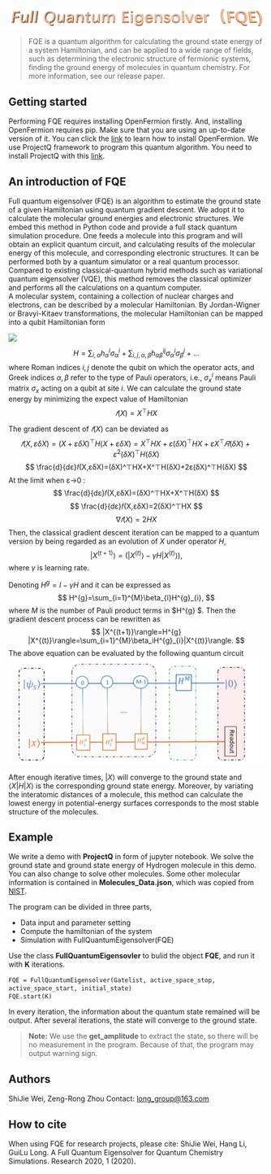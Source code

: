 

![logo](https://github.com/Long-group/FullQuantumEigensolver/blob/master/logo.PNG)
> FQE is a quantum algorithm for calculating the ground state energy of a system Hamiltonian, and can be applied to a wide range of fields, such as determining the electronic structure of  fermionic systems, finding the ground energy of  molecules  in quantum chemistry.  For more information, see our release paper.

## Getting started
Performing FQE requires installing OpenFermion firstly. And, installing OpenFermion requires pip. Make sure that you are using an up-to-date version of it. You can click the [link](https://github.com/quantumlib/OpenFermion) to learn how to install OpenFermion. We use ProjectQ framework to program this quantum algorithm. You need to install ProjectQ with this [link](http://projectq.ch/code-and-docs/).

## An introduction of FQE
Full quantum eigensolver (FQE) is an algorithm  to  estimate the ground state of a given Hamiltonian using  quantum gradient descent. We adopt it to calculate the molecular ground energies and electronic structures. We embed this method in Python code and provide a full stack quantum simulation procedure. One feeds a molecule into this program and will obtain an  explicit quantum circuit, and calculating results of the molecular energy of this molecule, and corresponding electronic structures. It can be performed both by  a quantum simulator or a real quantum processor. Compared to existing classical-quantum hybrid methods such as variational quantum eigensolver (VQE), this method removes the classical optimizer and performs all the calculations on a quantum computer.  
A molecular system, containing a collection of nuclear charges  and  electrons, can be described by a  molecular Hamiltonian. By Jordan-Wigner or Bravyi-Kitaev transformations, the molecular Hamiltonian can be mapped into a qubit Hamiltonian form

![](http://latex.codecogs.com/gif.latex?H=\sum_{i,\alpha}h_{\alpha}^i\sigma_{\alpha}^i+\sum_{i,j,\alpha,\beta}h_{\alpha\beta}^{ij}\sigma_{\alpha}^{i}\sigma_{\beta}^j+\dots)
$$H=\sum_{i,\alpha}h_{\alpha}^i\sigma_{\alpha}^i+\sum_{i,j,\alpha,\beta}h_{\alpha\beta}^{ij}\sigma_{\alpha}^{i}\sigma_{\beta}^j+\dots$$
where Roman indices $i, j$ denote the qubit on which the operator acts, and Greek indices $\alpha, \beta$ refer to  the type of Pauli operators, i.e.,  $\sigma^i_{x}$ means Pauli matrix $\sigma_{x}$ acting on a  qubit at site $i$.
We can calculate the ground state energy by minimizing the expect value of Hamiltonian
$$ 𝑓(X)=X^⊤HX $$

The gradient descent of $𝑓(X)$ can be deviated  as
$$ 𝑓(X,εδX)=(X+εδX)^⊤H(X+εδX)
=X^⊤HX+ε(δX)^⊤HX+εX^⊤𝑅(δX)+ε^2(δX)^⊤H(δX) $$
$$ \frac{d}{dε}𝑓(X,εδX)=(δX)^⊤HX+X^⊤H(δX)+2ε(δX)^⊤H(δX) $$
At the limit when ε->0 :
$$ \frac{d}{dε}𝑓(X,εδX)=(δX)^⊤HX+X^⊤H(δX) $$
$$ \frac{d}{dε}𝑓(X,εδX)=2(δX)^⊤HX $$
$$ ∇𝑓(X)=2HX $$
Then, the classical gradient descent iteration  can be mapped to a quantum version by  being regarded as an evolution of $X$ under operator $H$,
$$
|X^{(t+1)}\rangle= \left ( |X^{(t)}\rangle -\gamma H |X^{(t)}\rangle \right),
$$ 
where $\gamma$ is learning rate.

Denoting  $H^{g}=I-\gamma H$ and it can be expressed as 
$$
    H^{g}=\sum_{i=1}^{M}\beta_{i}H^{g}_{i},   
$$
where  $M$ is the number of Pauli product terms  in  $H^{g} $. 
 Then the gradient descent process can be rewritten as 
$$
|X^{(t+1)}\rangle=H^{g} |X^{(t)}\rangle=\sum_{i=1}^{M}\beta_iH^{g}_{i}|X^{(t)}\rangle.
$$
The above equation can be evaluated by the following quantum circuit
![circuit](https://github.com/Long-group/FullQuantumEigensolver/blob/master/circuit.PNG)

After enough iterative times, $|X\rangle$ will converge to the ground state and $\langle X|H|X\rangle$ is the corresponding ground state energy.
 Moreover, by variating the interatomic distances of a molecule, this method can calculate the lowest energy in potential-energy surfaces corresponds to the most stable structure of the molecules.
 
## Example

We write a demo with **ProjectQ** in form of jupyter notebook. We solve the ground state and ground state energy of Hydrogen molecule in this demo. You can also change to solve other molecules. Some other molecular information is contained in **Molecules_Data.json**, which was copied from [NIST](https://cccbdb.nist.gov/justgeom.asp).

The program can be divided in three parts,

* Data input and parameter setting
* Compute the hamiltonian of the system
* Simulation with FullQuantumEigensolver(FQE)

Use the class **FullQuantumEigensovler** to bulid the object **FQE**, and run it with **K** iterations.

```
FQE = FullQuantumEigensolver(Gatelist, active_space_stop, active_space_start, initial_state)
FQE.start(K)   
```
In every iteration, the information about the quantum state remained will be output. After several iterations, the state will converge to the ground state. 
>**Note:** We use the **get_amplitude** to extract the state, so there will be no measurement in the program. Because of that, the program may output warning sign.


 
## Authors
ShiJie Wei, Zeng-Rong Zhou
Contact: long_group@163.com
## How to cite
When using FQE for research projects, please cite:
ShiJie Wei, Hang Li, GuiLu Long. A Full Quantum Eigensolver for Quantum Chemistry Simulations.  Research 2020, 1 (2020).




